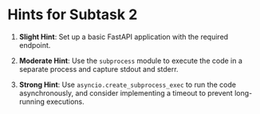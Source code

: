 # Hints for Subtask 2

1. **Slight Hint**: Set up a basic FastAPI application with the required endpoint.

2. **Moderate Hint**: Use the `subprocess` module to execute the code in a separate process and capture stdout and stderr.

3. **Strong Hint**: Use `asyncio.create_subprocess_exec` to run the code asynchronously, and consider implementing a timeout to prevent long-running executions.
